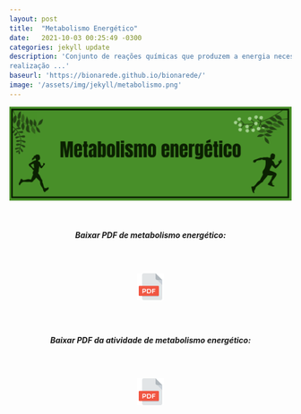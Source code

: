 ```yaml
---
layout: post
title:  "Metabolismo Energético"
date:   2021-10-03 00:25:49 -0300
categories: jekyll update 
description: 'Conjunto de reações químicas que produzem a energia necessária para a
realização ...'
baseurl: 'https://bionarede.github.io/bionarede/'
image: '/assets/img/jekyll/metabolismo.png'
---
```

[comment]: <> (https://commons.wikimedia.org/wiki/File:El_metabolismo_celular.png)   
  
![metabol01](/assets/img/metabolismo.png)


<br>

<h5 style="text-align: center;">Baixar PDF de metabolismo energético:</h5>

<br>

<h5 style="text-align: center;"><a href="https://drive.google.com/u/0/uc?id=19wt5Cur60Z7yWbfB-y-K_YBgj67U36-t&export=download"><img src="/assets/img/pdf.png" width="48" height="48"></a></h5>

<br>

<h5 style="text-align: center;">Baixar PDF da atividade de metabolismo energético:</h5>

<br>

<h5 style="text-align: center;"><a href="https://drive.google.com/u/0/uc?id=1ZBbauoTA67PCYjtkiSOYYv4qQfO5y026&export=download"><img src="/assets/img/pdf.png" width="48" height="48"></a></h5>

<br>